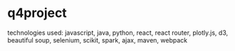 # q4project
technologies used: 
javascript, java, python, react, react router, plotly.js, d3, beautiful soup, selenium, scikit, spark, ajax, maven, webpack